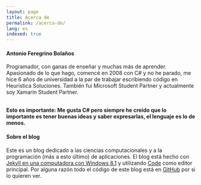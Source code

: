 ```yaml
---
layout: page
title: Acerca de
permalink: /acerca-de/
lang: es
indexed: true
---
```

#### Antonio Feregrino Bolaños  
Programador, con ganas de enseñar y muchas más de aprender. Apasionado de lo que hago, comencé en 2008 con C# y no he parado, me hice 6 años de universidad a la par de trabajar escribiendo código en Heurística Soluciones. También fui Microsoft Student Partner y actualmente soy Xamarin Student Partner.  
<br />

**Esto es importante: Me gusta C# pero siempre he creído que lo importante es tener buenas ideas y saber expresarlas, el lenguaje es lo de menos.**


#### Sobre el blog
Este es un blog dedicado a las ciencias computacionales y a la programación (más a esto último) de aplicaciones. El blog está hecho con [Jekyll en una computadora con Windows 8.1](http://jekyll-windows.juthilo.com) y utilizando [Code](https://code.visualstudio.com) como editor principal. Por alguna razón todo el código de este blog está en [GitHub](http://github.com/fferegrino/that-c-sharp-guy) por si lo quieren ver.